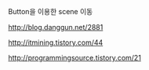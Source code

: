 Button을 이용한 scene 이동

http://blog.danggun.net/2881

http://itmining.tistory.com/44

http://programmingsource.tistory.com/21
